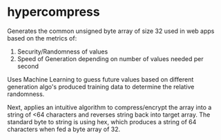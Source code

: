 # hypercompress

Generates the common unsigned byte array of size 32 used in web apps based on the metrics of:
1. Security/Randomness of values
2. Speed of Generation depending on number of values needed per second

Uses Machine Learning to guess future values based on different generation algo's produced training data to determine the relative randomness.

Next, applies an intuitive algorithm to compress/encrypt the array into a string of <64 characters and reverses string back into target array.
The standard byte to string is using hex, which produces a string of 64 characters when fed a byte array of 32.
